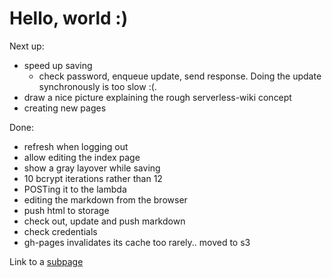 # Hello, world :)

Next up:

* speed up saving
	* check password, enqueue update, send response. Doing the update synchronously is too slow :(.
* draw a nice picture explaining the rough serverless-wiki concept
* creating new pages

Done:

* refresh when logging out
* allow editing the index page
* show a gray layover while saving
* 10 bcrypt iterations rather than 12
* POSTing it to the lambda
* editing the markdown from the browser 
* push html to storage
* check out, update and push markdown
* check credentials
* gh-pages invalidates its cache too rarely.. moved to s3

Link to a [subpage](sub_page.html)
